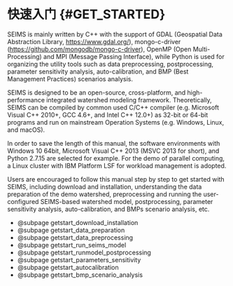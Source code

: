 快速入门 {#GET_STARTED}
===============================

SEIMS is mainly written by C++ with the support of GDAL (Geospatial Data Abstraction Library, https://www.gdal.org/), mongo-c-driver (https://github.com/mongodb/mongo-c-driver), OpenMP (Open Multi-Processing) and MPI (Message Passing Interface), while Python is used for organizing the utility tools such as data preprocessing, postprocessing, parameter sensitivity analysis, auto-calibration, and BMP (Best Management Practices) scenarios analysis.

SEIMS is designed to be an open-source, cross-platform, and high-performance integrated watershed modeling framework. Theoretically, SEIMS can be compiled by common used C/C++ compiler (e.g. Microsoft Visual C++ 2010+, GCC 4.6+, and Intel C++ 12.0+) as 32-bit or 64-bit programs and run on mainstream Operation Systems (e.g. Windows, Linux, and macOS).

In order to save the length of this manual, the software environments with Windows 10 64bit, Microsoft Visual C++ 2013 (MSVC 2013 for short), and Python 2.7.15 are selected for example. For the demo of parallel computing, a Linux cluster with IBM Platform LSF for workload management is adopted.

Users are encouraged to follow this manual step by step to get started with SEIMS, including download and installation, understanding the data preparation of the demo watershed, preprocessing and running the user-configured SEIMS-based watershed model, postprocessing, parameter sensitivity analysis, auto-calibration, and BMPs scenario analysis, etc.


- @subpage getstart_download_installation
- @subpage getstart_data_preparation
- @subpage getstart_data_preprocessing
- @subpage getstart_run_seims_model
- @subpage getstart_runmodel_postprocessing
- @subpage getstart_parameters_sensitivity
- @subpage getstart_autocalibration
- @subpage getstart_bmp_scenario_analysis
